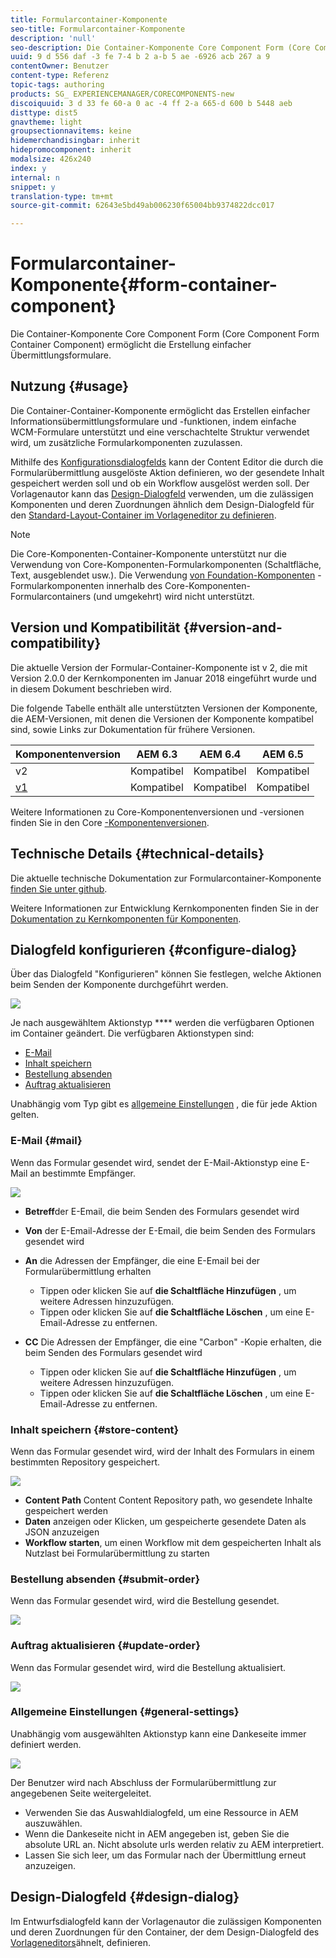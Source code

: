 ```yaml
---
title: Formularcontainer-Komponente
seo-title: Formularcontainer-Komponente
description: 'null'
seo-description: Die Container-Komponente Core Component Form (Core Component Form Container Component) ermöglicht die Erstellung einfacher Übermittlungsformulare.
uuid: 9 d 556 daf -3 fe 7-4 b 2 a-b 5 ae -6926 acb 267 a 9
contentOwner: Benutzer
content-type: Referenz
topic-tags: authoring
products: SG_ EXPERIENCEMANAGER/CORECOMPONENTS-new
discoiquuid: 3 d 33 fe 60-a 0 ac -4 ff 2-a 665-d 600 b 5448 aeb
disttype: dist5
gnavtheme: light
groupsectionnavitems: keine
hidemerchandisingbar: inherit
hidepromocomponent: inherit
modalsize: 426x240
index: y
internal: n
snippet: y
translation-type: tm+mt
source-git-commit: 62643e5bd49ab006230f65004bb9374822dcc017

---
```



# Formularcontainer-Komponente{#form-container-component}

Die Container-Komponente Core Component Form (Core Component Form Container Component) ermöglicht die Erstellung einfacher Übermittlungsformulare.

## Nutzung {#usage}

Die Container-Container-Komponente ermöglicht das Erstellen einfacher Informationsübermittlungsformulare und -funktionen, indem einfache WCM-Formulare unterstützt und eine verschachtelte Struktur verwendet wird, um zusätzliche Formularkomponenten zuzulassen.

Mithilfe des [Konfigurationsdialogfelds](#configure-dialog) kann der Content Editor die durch die Formularübermittlung ausgelöste Aktion definieren, wo der gesendete Inhalt gespeichert werden soll und ob ein Workflow ausgelöst werden soll. Der Vorlagenautor kann das [Design-Dialogfeld](#design-dialog) verwenden, um die zulässigen Komponenten und deren Zuordnungen ähnlich dem Design-Dialogfeld für den [Standard-Layout-Container im Vorlageneditor zu definieren](https://helpx.adobe.com/experience-manager/6-5/sites/authoring/using/templates.html).

>[!NOTE]
>
>Die Core-Komponenten-Container-Komponente unterstützt nur die Verwendung von Core-Komponenten-Formularkomponenten (Schaltfläche, Text, ausgeblendet usw.). Die Verwendung [von Foundation-Komponenten](https://helpx.adobe.com/experience-manager/6-5/sites/authoring/using/default-components-foundation.html) -Formularkomponenten innerhalb des Core-Komponenten-Formularcontainers (und umgekehrt) wird nicht unterstützt.

## Version und Kompatibilität {#version-and-compatibility}

Die aktuelle Version der Formular-Container-Komponente ist v 2, die mit Version 2.0.0 der Kernkomponenten im Januar 2018 eingeführt wurde und in diesem Dokument beschrieben wird.

Die folgende Tabelle enthält alle unterstützten Versionen der Komponente, die AEM-Versionen, mit denen die Versionen der Komponente kompatibel sind, sowie Links zur Dokumentation für frühere Versionen.

| Komponentenversion | AEM 6.3 | AEM 6.4 | AEM 6.5 |
|--- |--- |--- |--- |
| v2 | Kompatibel | Kompatibel | Kompatibel |
| [v1](form-container-v1.md) | Kompatibel | Kompatibel | Kompatibel |

Weitere Informationen zu Core-Komponentenversionen und -versionen finden Sie in den Core [-Komponentenversionen](versions.md).

## Technische Details {#technical-details}

Die aktuelle technische Dokumentation zur Formularcontainer-Komponente [finden Sie unter github](https://github.com/adobe/aem-core-wcm-components/blob/master/content/src/content/jcr_root/apps/core/wcm/components/form/container/v2/container).

Weitere Informationen zur Entwicklung Kernkomponenten finden Sie in der [Dokumentation zu Kernkomponenten für Komponenten](developing.md).

## Dialogfeld konfigurieren {#configure-dialog}

Über das Dialogfeld &quot;Konfigurieren&quot; können Sie festlegen, welche Aktionen beim Senden der Komponente durchgeführt werden.

![](assets/screen_shot_2018-01-12at122046.png)

Je nach ausgewähltem Aktionstyp **** werden die verfügbaren Optionen im Container geändert. Die verfügbaren Aktionstypen sind:

* [E-Mail](#mail)
* [Inhalt speichern](#store-content)
* [Bestellung absenden](#submit-order)
* [Auftrag aktualisieren](#update-order)

Unabhängig vom Typ gibt es [allgemeine Einstellungen](#general-settings) , die für jede Aktion gelten.

### E-Mail {#mail}

Wenn das Formular gesendet wird, sendet der E-Mail-Aktionstyp eine E-Mail an bestimmte Empfänger.

![](assets/screen_shot_2018-01-12at122554.png)

* **Betreff**der E-Email,
die beim Senden des Formulars gesendet wird
* **Von**
der E-Email-Adresse der E-Email, die beim Senden des Formulars gesendet wird
* **An**
die Adressen der Empfänger, die eine E-Email bei der Formularübermittlung erhalten

   * Tippen oder klicken Sie auf **die Schaltfläche Hinzufügen** , um weitere Adressen hinzuzufügen.
   * Tippen oder klicken Sie auf **die Schaltfläche Löschen** , um eine E-Email-Adresse zu entfernen.
* **CC**
Die Adressen der Empfänger, die eine &quot;Carbon&quot; -Kopie erhalten, die beim Senden des Formulars gesendet wird
   * Tippen oder klicken Sie auf **die Schaltfläche Hinzufügen** , um weitere Adressen hinzuzufügen.
   * Tippen oder klicken Sie auf **die Schaltfläche Löschen** , um eine E-Email-Adresse zu entfernen.

### Inhalt speichern {#store-content}

Wenn das Formular gesendet wird, wird der Inhalt des Formulars in einem bestimmten Repository gespeichert.

![](assets/screen_shot_2018-01-12at122538.png)

* **Content Path**
Content Content Repository path, wo gesendete Inhalte gespeichert werden
* **Daten**
anzeigen oder Klicken, um gespeicherte gesendete Daten als JSON anzuzeigen
* **Workflow starten**,
um einen Workflow mit dem gespeicherten Inhalt als Nutzlast bei Formularübermittlung zu starten

### Bestellung absenden {#submit-order}

Wenn das Formular gesendet wird, wird die Bestellung gesendet.

![](assets/chlimage_1-3.png)

### Auftrag aktualisieren {#update-order}

Wenn das Formular gesendet wird, wird die Bestellung aktualisiert.

![](assets/chlimage_1-4.png)

### Allgemeine Einstellungen {#general-settings}

Unabhängig vom ausgewählten Aktionstyp kann eine Dankeseite immer definiert werden.

![](assets/chlimage_1-5.png)

Der Benutzer wird nach Abschluss der Formularübermittlung zur angegebenen Seite weitergeleitet.

* Verwenden Sie das Auswahldialogfeld, um eine Ressource in AEM auszuwählen.
* Wenn die Dankeseite nicht in AEM angegeben ist, geben Sie die absolute URL an. Nicht absolute urls werden relativ zu AEM interpretiert.
* Lassen Sie sich leer, um das Formular nach der Übermittlung erneut anzuzeigen.

## Design-Dialogfeld {#design-dialog}

Im Entwurfsdialogfeld kann der Vorlagenautor die zulässigen Komponenten und deren Zuordnungen für den Container, der dem Design-Dialogfeld des [Vorlageneditors](https://helpx.adobe.com/experience-manager/6-5/sites/authoring/using/templates.html)ähnelt, definieren.